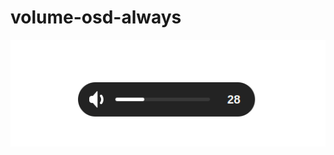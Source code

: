 # volume-osd-always

![Volume OSD Always 1](images/volume-osd-always1.gif)

<img source="https://github.com/alexandrecvieira/volume-osd-always/blob/main/images/volume-osd-alway2.gif" width="600">
